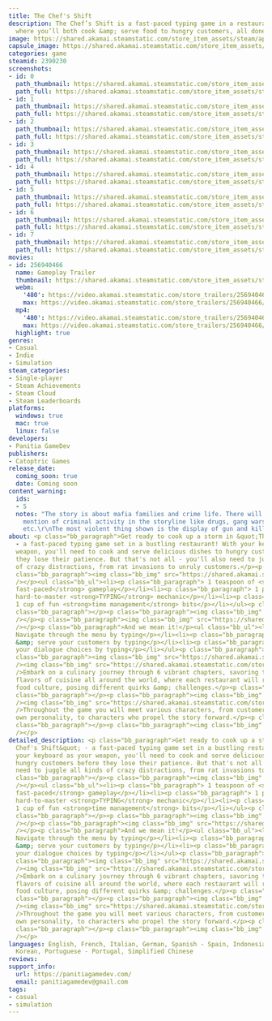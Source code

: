 ```yaml
---
title: The Chef's Shift
description: The Chef’s Shift is a fast-paced typing game in a restaurant setting,
  where you’ll both cook &amp; serve food to hungry customers, all done by TYPING.
image: https://shared.akamai.steamstatic.com/store_item_assets/steam/apps/2390230/header.jpg?t=1731336636
capsule_image: https://shared.akamai.steamstatic.com/store_item_assets/steam/apps/2390230/capsule_231x87.jpg?t=1731336636
categories: game
steamid: 2390230
screenshots:
- id: 0
  path_thumbnail: https://shared.akamai.steamstatic.com/store_item_assets/steam/apps/2390230/ss_8265a1fef782831f29ca786d74b083a0087d02c2.600x338.jpg?t=1731336636
  path_full: https://shared.akamai.steamstatic.com/store_item_assets/steam/apps/2390230/ss_8265a1fef782831f29ca786d74b083a0087d02c2.1920x1080.jpg?t=1731336636
- id: 1
  path_thumbnail: https://shared.akamai.steamstatic.com/store_item_assets/steam/apps/2390230/ss_afbdace4de8078357eacd3afda9c6124e09c4eff.600x338.jpg?t=1731336636
  path_full: https://shared.akamai.steamstatic.com/store_item_assets/steam/apps/2390230/ss_afbdace4de8078357eacd3afda9c6124e09c4eff.1920x1080.jpg?t=1731336636
- id: 2
  path_thumbnail: https://shared.akamai.steamstatic.com/store_item_assets/steam/apps/2390230/ss_63ee5ac1f97356270a7e038ba327701953c5546c.600x338.jpg?t=1731336636
  path_full: https://shared.akamai.steamstatic.com/store_item_assets/steam/apps/2390230/ss_63ee5ac1f97356270a7e038ba327701953c5546c.1920x1080.jpg?t=1731336636
- id: 3
  path_thumbnail: https://shared.akamai.steamstatic.com/store_item_assets/steam/apps/2390230/ss_adc89adf7e7686c438b333035c44c7d03db29902.600x338.jpg?t=1731336636
  path_full: https://shared.akamai.steamstatic.com/store_item_assets/steam/apps/2390230/ss_adc89adf7e7686c438b333035c44c7d03db29902.1920x1080.jpg?t=1731336636
- id: 4
  path_thumbnail: https://shared.akamai.steamstatic.com/store_item_assets/steam/apps/2390230/ss_7bcf29ac007a683ffa07edf446c01a477551eed9.600x338.jpg?t=1731336636
  path_full: https://shared.akamai.steamstatic.com/store_item_assets/steam/apps/2390230/ss_7bcf29ac007a683ffa07edf446c01a477551eed9.1920x1080.jpg?t=1731336636
- id: 5
  path_thumbnail: https://shared.akamai.steamstatic.com/store_item_assets/steam/apps/2390230/ss_c890456d8bb28bc0111ae3eb77429143440faba7.600x338.jpg?t=1731336636
  path_full: https://shared.akamai.steamstatic.com/store_item_assets/steam/apps/2390230/ss_c890456d8bb28bc0111ae3eb77429143440faba7.1920x1080.jpg?t=1731336636
- id: 6
  path_thumbnail: https://shared.akamai.steamstatic.com/store_item_assets/steam/apps/2390230/ss_989ea55c79b29c2438c9c946282c70733424a090.600x338.jpg?t=1731336636
  path_full: https://shared.akamai.steamstatic.com/store_item_assets/steam/apps/2390230/ss_989ea55c79b29c2438c9c946282c70733424a090.1920x1080.jpg?t=1731336636
- id: 7
  path_thumbnail: https://shared.akamai.steamstatic.com/store_item_assets/steam/apps/2390230/ss_4e74505fd483a887c2a8768365bb826f5eebe553.600x338.jpg?t=1731336636
  path_full: https://shared.akamai.steamstatic.com/store_item_assets/steam/apps/2390230/ss_4e74505fd483a887c2a8768365bb826f5eebe553.1920x1080.jpg?t=1731336636
movies:
- id: 256940466
  name: Gameplay Trailer
  thumbnail: https://shared.akamai.steamstatic.com/store_item_assets/steam/apps/256940466/movie.293x165.jpg?t=1705488922
  webm:
    '480': https://video.akamai.steamstatic.com/store_trailers/256940466/movie480_vp9.webm?t=1705488922
    max: https://video.akamai.steamstatic.com/store_trailers/256940466/movie_max_vp9.webm?t=1705488922
  mp4:
    '480': https://video.akamai.steamstatic.com/store_trailers/256940466/movie480.mp4?t=1705488922
    max: https://video.akamai.steamstatic.com/store_trailers/256940466/movie_max.mp4?t=1705488922
  highlight: true
genres:
- Casual
- Indie
- Simulation
steam_categories:
- Single-player
- Steam Achievements
- Steam Cloud
- Steam Leaderboards
platforms:
  windows: true
  mac: true
  linux: false
developers:
- Panitia GameDev
publishers:
- Catoptric Games
release_date:
  coming_soon: true
  date: Coming soon
content_warning:
  ids:
  - 5
  notes: "The story is about mafia families and crime life. There will be frequent
    mention of criminal activity in the storyline like drugs, gang wars, illegal gambling
    etc.\r\nThe most violent thing shown is the display of gun and killing rats."
about: <p class="bb_paragraph">Get ready to cook up a storm in &quot;The Chef's Shift&quot;
  - a fast-paced typing game set in a bustling restaurant! With your keyboard as your
  weapon, you'll need to cook and serve delicious dishes to hungry customers before
  they lose their patience. But that's not all - you'll also need to juggle all kinds
  of crazy distractions, from rat invasions to unruly customers.</p><p class="bb_paragraph"></p><p
  class="bb_paragraph"><img class="bb_img" src="https://shared.akamai.steamstatic.com/store_item_assets/steam/apps/2390230/extras/whatoexpect.png?t=1731336636"
  /></p><ul class="bb_ul"><li><p class="bb_paragraph"> 1 teaspoon of <strong>chaotic,
  fast-paced</strong> gameplay</p></li><li><p class="bb_paragraph"> 1 package of easy-to-pickup
  hard-to-master <strong>TYPING</strong> mechanic</p></li><li><p class="bb_paragraph">
  1 cup of fun <strong>time management</strong> bits</p></li></ul><p class="bb_paragraph"></p><p
  class="bb_paragraph"></p><p class="bb_paragraph"><img class="bb_img" src="https://shared.akamai.steamstatic.com/store_item_assets/steam/apps/2390230/extras/typing.png?t=1731336636"
  /></p><p class="bb_paragraph"><img class="bb_img" src="https://shared.akamai.steamstatic.com/store_item_assets/steam/apps/2390230/extras/feats.gif?t=1731336636"
  /></p><p class="bb_paragraph">And we mean it!</p><ul class="bb_ul"><li><p class="bb_paragraph">
  Navigate through the menu by typing</p></li><li><p class="bb_paragraph"> Prepare
  &amp; serve your customers by typing</p></li><li><p class="bb_paragraph"> Select
  your dialogue choices by typing</p></li></ul><p class="bb_paragraph"></p><p class="bb_paragraph"></p><p
  class="bb_paragraph"><img class="bb_img" src="https://shared.akamai.steamstatic.com/store_item_assets/steam/apps/2390230/extras/restaurant.png?t=1731336636"
  /><img class="bb_img" src="https://shared.akamai.steamstatic.com/store_item_assets/steam/apps/2390230/extras/flag.png?t=1731336636"
  />Embark on a culinary journey through 6 vibrant chapters, savoring the diverse
  flavors of cuisine all around the world, where each restaurant will represent different
  food culture, posing different quirks &amp; challenges.</p><p class="bb_paragraph"></p><p
  class="bb_paragraph"></p><p class="bb_paragraph"><img class="bb_img" src="https://shared.akamai.steamstatic.com/store_item_assets/steam/apps/2390230/extras/characters.png?t=1731336636"
  /><img class="bb_img" src="https://shared.akamai.steamstatic.com/store_item_assets/steam/apps/2390230/extras/cast.png?t=1731336636"
  />Throughout the game you will meet various characters, from customers with their
  own personality, to characters who propel the story forward.</p><p class="bb_paragraph"></p><p
  class="bb_paragraph"></p><p class="bb_paragraph"><img class="bb_img" src="https://shared.akamai.steamstatic.com/store_item_assets/steam/apps/2390230/extras/wishlist.png?t=1731336636"
  /></p>
detailed_description: <p class="bb_paragraph">Get ready to cook up a storm in &quot;The
  Chef's Shift&quot; - a fast-paced typing game set in a bustling restaurant! With
  your keyboard as your weapon, you'll need to cook and serve delicious dishes to
  hungry customers before they lose their patience. But that's not all - you'll also
  need to juggle all kinds of crazy distractions, from rat invasions to unruly customers.</p><p
  class="bb_paragraph"></p><p class="bb_paragraph"><img class="bb_img" src="https://shared.akamai.steamstatic.com/store_item_assets/steam/apps/2390230/extras/whatoexpect.png?t=1731336636"
  /></p><ul class="bb_ul"><li><p class="bb_paragraph"> 1 teaspoon of <strong>chaotic,
  fast-paced</strong> gameplay</p></li><li><p class="bb_paragraph"> 1 package of easy-to-pickup
  hard-to-master <strong>TYPING</strong> mechanic</p></li><li><p class="bb_paragraph">
  1 cup of fun <strong>time management</strong> bits</p></li></ul><p class="bb_paragraph"></p><p
  class="bb_paragraph"></p><p class="bb_paragraph"><img class="bb_img" src="https://shared.akamai.steamstatic.com/store_item_assets/steam/apps/2390230/extras/typing.png?t=1731336636"
  /></p><p class="bb_paragraph"><img class="bb_img" src="https://shared.akamai.steamstatic.com/store_item_assets/steam/apps/2390230/extras/feats.gif?t=1731336636"
  /></p><p class="bb_paragraph">And we mean it!</p><ul class="bb_ul"><li><p class="bb_paragraph">
  Navigate through the menu by typing</p></li><li><p class="bb_paragraph"> Prepare
  &amp; serve your customers by typing</p></li><li><p class="bb_paragraph"> Select
  your dialogue choices by typing</p></li></ul><p class="bb_paragraph"></p><p class="bb_paragraph"></p><p
  class="bb_paragraph"><img class="bb_img" src="https://shared.akamai.steamstatic.com/store_item_assets/steam/apps/2390230/extras/restaurant.png?t=1731336636"
  /><img class="bb_img" src="https://shared.akamai.steamstatic.com/store_item_assets/steam/apps/2390230/extras/flag.png?t=1731336636"
  />Embark on a culinary journey through 6 vibrant chapters, savoring the diverse
  flavors of cuisine all around the world, where each restaurant will represent different
  food culture, posing different quirks &amp; challenges.</p><p class="bb_paragraph"></p><p
  class="bb_paragraph"></p><p class="bb_paragraph"><img class="bb_img" src="https://shared.akamai.steamstatic.com/store_item_assets/steam/apps/2390230/extras/characters.png?t=1731336636"
  /><img class="bb_img" src="https://shared.akamai.steamstatic.com/store_item_assets/steam/apps/2390230/extras/cast.png?t=1731336636"
  />Throughout the game you will meet various characters, from customers with their
  own personality, to characters who propel the story forward.</p><p class="bb_paragraph"></p><p
  class="bb_paragraph"></p><p class="bb_paragraph"><img class="bb_img" src="https://shared.akamai.steamstatic.com/store_item_assets/steam/apps/2390230/extras/wishlist.png?t=1731336636"
  /></p>
languages: English, French, Italian, German, Spanish - Spain, Indonesian, Japanese,
  Korean, Portuguese - Portugal, Simplified Chinese
reviews:
support_info:
  url: https://panitiagamedev.com/
  email: panitiagamedev@gmail.com
tags:
- casual
- simulation
---
```


